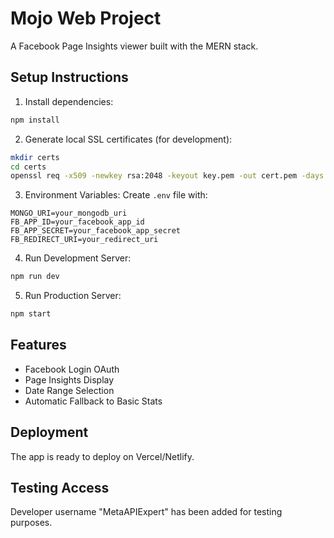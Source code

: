 # Mojo Web Project

A Facebook Page Insights viewer built with the MERN stack.

## Setup Instructions

1. Install dependencies:
```bash
npm install
```

2. Generate local SSL certificates (for development):
```bash
mkdir certs
cd certs
openssl req -x509 -newkey rsa:2048 -keyout key.pem -out cert.pem -days 365 -nodes
```

3. Environment Variables:
Create `.env` file with:
```
MONGO_URI=your_mongodb_uri
FB_APP_ID=your_facebook_app_id
FB_APP_SECRET=your_facebook_app_secret
FB_REDIRECT_URI=your_redirect_uri
```

4. Run Development Server:
```bash
npm run dev
```

5. Run Production Server:
```bash
npm start
```

## Features
- Facebook Login OAuth
- Page Insights Display
- Date Range Selection
- Automatic Fallback to Basic Stats

## Deployment
The app is ready to deploy on Vercel/Netlify.

## Testing Access
Developer username "MetaAPIExpert" has been added for testing purposes.
